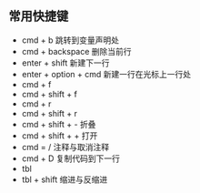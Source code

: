 ## 常用快捷键  
* cmd + b 跳转到变量声明处  
* cmd + backspace 删除当前行  
* enter + shift  新建下一行
* enter + option + cmd  新建一行在光标上一行处  
* cmd + f  
* cmd + shift + f  
* cmd + r  
* cmd + shift + r  
* cmd + shift + -  折叠  
* cmd + shift + +  打开  
* cmd = /  注释与取消注释  
* cmd + D 复制代码到下一行  
* tbl 
* tbl + shift 缩进与反缩进  
